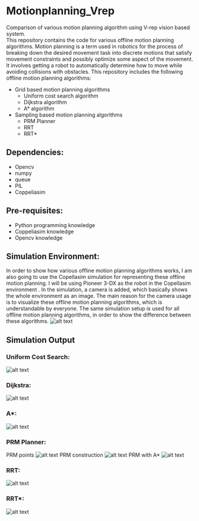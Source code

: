 # Motionplanning_Vrep
Comparison of various motion planning algorithm using V-rep vision based system.  
This repository contains the code for various offline motion planning algorithms. Motion planning is a term used in robotics for the process of breaking down the desired movement task into discrete motions that satisfy movement constraints and possibly optimize some aspect of the movement. It involves getting a robot to automatically determine how to move while avoiding collisions with obstacles. This repository includes the following offline motion planning algorithms:
- Grid based motion planning algorithms
  - Uniform cost search algorithm
  - Dijkstra algorithm
  - A* algorithm
- Sampling based motion planning algorithms
  - PRM Planner
  - RRT 
  - RRT*
## Dependencies:
- Opencv
- numpy
- queue
- PIL
- Coppeliasim

## Pre-requisites:
- Python programming knowledge
- Coppeliasim knowledge
- Opencv knowledge

## Simulation Environment:
In order to show how various offline motion planning algorithms works, I am also going to use the Copellasim simulation for representing these offline motion planning.  I will be using Pioneer 3-DX as the robot in the Copellasim environment . In the simulation, a camera is added, which basically shows the whole environment as an image. The main reason for the camera usage is to visualize these offline motion planning algorithms, which is understandable by everyone. The same simulation setup is used for all offline motion planning algorithms, in order to show the difference between these algorithms. 
![alt text](https://github.com/shailendranpoyyamozhi/Motionplanning_Vrep/blob/main/Output%20images/copellasim.png)
## Simulation Output

### Uniform Cost Search:
![alt text](https://github.com/shailendranpoyyamozhi/Motionplanning_Vrep/blob/main/Output%20images/UCS.png)

### Dijkstra:
![alt text](https://github.com/shailendranpoyyamozhi/Motionplanning_Vrep/blob/main/Output%20images/djikstra.png)

### A*:
![alt text](https://github.com/shailendranpoyyamozhi/Motionplanning_Vrep/blob/main/Output%20images/astar.png)

### PRM Planner:
PRM points
![alt text](https://github.com/shailendranpoyyamozhi/Motionplanning_Vrep/blob/main/Output%20images/prm_points.png)
PRM construction
![alt text](https://github.com/shailendranpoyyamozhi/Motionplanning_Vrep/blob/main/Output%20images/prm_cons.png)
PRM with A*
![alt text](https://github.com/shailendranpoyyamozhi/Motionplanning_Vrep/blob/main/Output%20images/prm.png)

### RRT:
![alt text](https://github.com/shailendranpoyyamozhi/Motionplanning_Vrep/blob/main/Output%20images/RRT.png)

### RRT*:
![alt text](https://github.com/shailendranpoyyamozhi/Motionplanning_Vrep/blob/main/Output%20images/RRT*.png)
